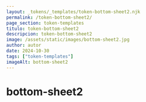 ```yaml
---
layout: _tokens/_templates/token-bottom-sheet2.njk
permalink: /token-bottom-sheet2/
page_section: token-templates
titulo: token-bottom-sheet2
descripcion: token-bottom-sheet2
image: /assets/static/images/bottom-sheet2.jpg
author: autor
date: 2024-10-30 
tags: ["token-templates"]
imageAlt: bottom-sheet2
---
```

# bottom-sheet2



